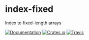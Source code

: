 # index-fixed

Index to fixed-length arrays

[![Documentation](https://img.shields.io/badge/documentation-latest-brightgreen.svg?style=flat)](http://codyps.com/docs/index-fixed/x86_64-unknown-linux-gnu/stable/hash_roll/index.html)
[![Crates.io](https://img.shields.io/crates/v/index-fixed.svg?maxAge=2592000)](https://crates.io/crates/index-fixed)
[![Travis](https://img.shields.io/travis/jmesmon/index-fixed.svg?maxAge=2592000)](https://travis-ci.org/jmesmon/index-fixed)
